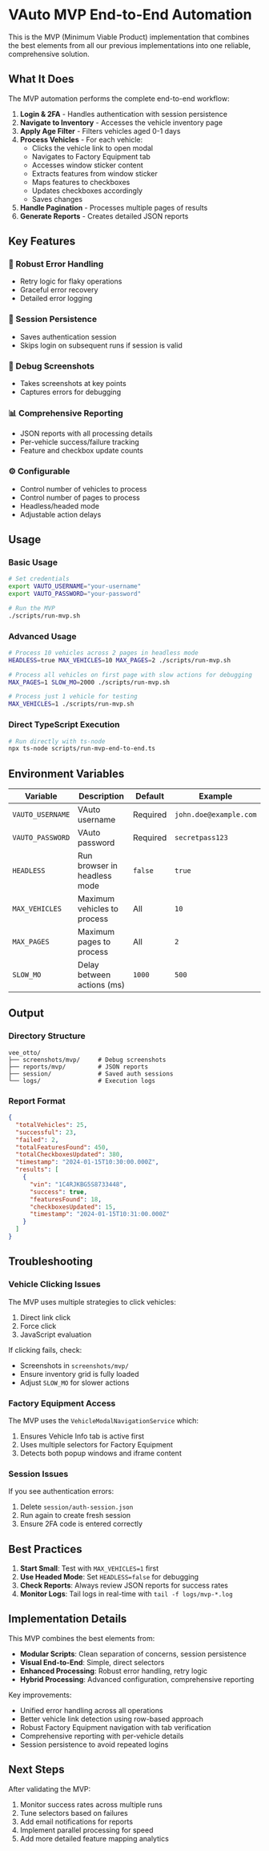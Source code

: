 # VAuto MVP End-to-End Automation

This is the MVP (Minimum Viable Product) implementation that combines the best elements from all our previous implementations into one reliable, comprehensive solution.

## What It Does

The MVP automation performs the complete end-to-end workflow:

1. **Login & 2FA** - Handles authentication with session persistence
2. **Navigate to Inventory** - Accesses the vehicle inventory page
3. **Apply Age Filter** - Filters vehicles aged 0-1 days
4. **Process Vehicles** - For each vehicle:
   - Clicks the vehicle link to open modal
   - Navigates to Factory Equipment tab
   - Accesses window sticker content
   - Extracts features from window sticker
   - Maps features to checkboxes
   - Updates checkboxes accordingly
   - Saves changes
5. **Handle Pagination** - Processes multiple pages of results
6. **Generate Reports** - Creates detailed JSON reports

## Key Features

### 🔄 Robust Error Handling
- Retry logic for flaky operations
- Graceful error recovery
- Detailed error logging

### 💾 Session Persistence
- Saves authentication session
- Skips login on subsequent runs if session is valid

### 📸 Debug Screenshots
- Takes screenshots at key points
- Captures errors for debugging

### 📊 Comprehensive Reporting
- JSON reports with all processing details
- Per-vehicle success/failure tracking
- Feature and checkbox update counts

### ⚙️ Configurable
- Control number of vehicles to process
- Control number of pages to process
- Headless/headed mode
- Adjustable action delays

## Usage

### Basic Usage

```bash
# Set credentials
export VAUTO_USERNAME="your-username"
export VAUTO_PASSWORD="your-password"

# Run the MVP
./scripts/run-mvp.sh
```

### Advanced Usage

```bash
# Process 10 vehicles across 2 pages in headless mode
HEADLESS=true MAX_VEHICLES=10 MAX_PAGES=2 ./scripts/run-mvp.sh

# Process all vehicles on first page with slow actions for debugging
MAX_PAGES=1 SLOW_MO=2000 ./scripts/run-mvp.sh

# Process just 1 vehicle for testing
MAX_VEHICLES=1 ./scripts/run-mvp.sh
```

### Direct TypeScript Execution

```bash
# Run directly with ts-node
npx ts-node scripts/run-mvp-end-to-end.ts
```

## Environment Variables

| Variable | Description | Default | Example |
|----------|-------------|---------|---------|
| `VAUTO_USERNAME` | VAuto username | Required | `john.doe@example.com` |
| `VAUTO_PASSWORD` | VAuto password | Required | `secretpass123` |
| `HEADLESS` | Run browser in headless mode | `false` | `true` |
| `MAX_VEHICLES` | Maximum vehicles to process | All | `10` |
| `MAX_PAGES` | Maximum pages to process | All | `2` |
| `SLOW_MO` | Delay between actions (ms) | `1000` | `500` |

## Output

### Directory Structure

```
vee_otto/
├── screenshots/mvp/     # Debug screenshots
├── reports/mvp/         # JSON reports
├── session/             # Saved auth sessions
└── logs/                # Execution logs
```

### Report Format

```json
{
  "totalVehicles": 25,
  "successful": 23,
  "failed": 2,
  "totalFeaturesFound": 450,
  "totalCheckboxesUpdated": 380,
  "timestamp": "2024-01-15T10:30:00.000Z",
  "results": [
    {
      "vin": "1C4RJKBG5S8733448",
      "success": true,
      "featuresFound": 18,
      "checkboxesUpdated": 15,
      "timestamp": "2024-01-15T10:31:00.000Z"
    }
  ]
}
```

## Troubleshooting

### Vehicle Clicking Issues

The MVP uses multiple strategies to click vehicles:
1. Direct link click
2. Force click
3. JavaScript evaluation

If clicking fails, check:
- Screenshots in `screenshots/mvp/`
- Ensure inventory grid is fully loaded
- Adjust `SLOW_MO` for slower actions

### Factory Equipment Access

The MVP uses the `VehicleModalNavigationService` which:
1. Ensures Vehicle Info tab is active first
2. Uses multiple selectors for Factory Equipment
3. Detects both popup windows and iframe content

### Session Issues

If you see authentication errors:
1. Delete `session/auth-session.json`
2. Run again to create fresh session
3. Ensure 2FA code is entered correctly

## Best Practices

1. **Start Small**: Test with `MAX_VEHICLES=1` first
2. **Use Headed Mode**: Set `HEADLESS=false` for debugging
3. **Check Reports**: Always review JSON reports for success rates
4. **Monitor Logs**: Tail logs in real-time with `tail -f logs/mvp-*.log`

## Implementation Details

This MVP combines the best elements from:

- **Modular Scripts**: Clean separation of concerns, session persistence
- **Visual End-to-End**: Simple, direct selectors
- **Enhanced Processing**: Robust error handling, retry logic
- **Hybrid Processing**: Advanced configuration, comprehensive reporting

Key improvements:
- Unified error handling across all operations
- Better vehicle link detection using row-based approach
- Robust Factory Equipment navigation with tab verification
- Comprehensive reporting with per-vehicle details
- Session persistence to avoid repeated logins

## Next Steps

After validating the MVP:
1. Monitor success rates across multiple runs
2. Tune selectors based on failures
3. Add email notifications for reports
4. Implement parallel processing for speed
5. Add more detailed feature mapping analytics